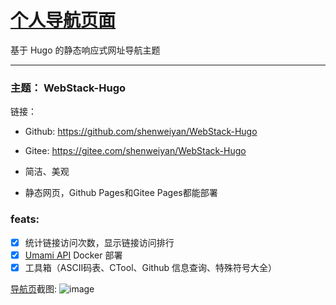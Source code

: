 # [个人导航页面](https://nav.xzgl.site/)

基于 Hugo 的静态响应式网址导航主题
***
### 主题： WebStack-Hugo

链接：

* Github: https://github.com/shenweiyan/WebStack-Hugo

* Gitee: https://gitee.com/shenweiyan/WebStack-Hugo

* 简洁、美观
* 静态网页，Github Pages和Gitee Pages都能部署


### feats:

- [x] 统计链接访问次数，显示链接访问排行
- [x] [Umami API](https://github.com/ihavenoideaa/umami-api) Docker 部署
- [x] 工具箱（ASCII码表、CTool、Github 信息查询、特殊符号大全）

[导航页](https://nav.xzgl.site/)截图:
![image](https://user-images.githubusercontent.com/101545842/230769446-a32cd9d0-174f-4527-91bf-e37489c71d5b.png)

